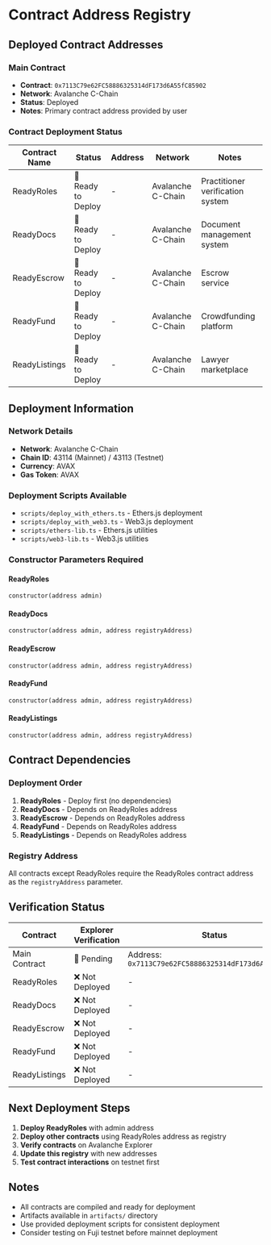 # Contract Address Registry

## Deployed Contract Addresses

### Main Contract
- **Contract**: `0x7113C79e62FC58886325314dF173d6A55fC85902`
- **Network**: Avalanche C-Chain
- **Status**: Deployed
- **Notes**: Primary contract address provided by user

### Contract Deployment Status

| Contract Name | Status | Address | Network | Notes |
|---------------|--------|---------|---------|-------|
| ReadyRoles | 🔄 Ready to Deploy | - | Avalanche C-Chain | Practitioner verification system |
| ReadyDocs | 🔄 Ready to Deploy | - | Avalanche C-Chain | Document management system |
| ReadyEscrow | 🔄 Ready to Deploy | - | Avalanche C-Chain | Escrow service |
| ReadyFund | 🔄 Ready to Deploy | - | Avalanche C-Chain | Crowdfunding platform |
| ReadyListings | 🔄 Ready to Deploy | - | Avalanche C-Chain | Lawyer marketplace |

## Deployment Information

### Network Details
- **Network**: Avalanche C-Chain
- **Chain ID**: 43114 (Mainnet) / 43113 (Testnet)
- **Currency**: AVAX
- **Gas Token**: AVAX

### Deployment Scripts Available
- `scripts/deploy_with_ethers.ts` - Ethers.js deployment
- `scripts/deploy_with_web3.ts` - Web3.js deployment
- `scripts/ethers-lib.ts` - Ethers.js utilities
- `scripts/web3-lib.ts` - Web3.js utilities

### Constructor Parameters Required

#### ReadyRoles
```solidity
constructor(address admin)
```

#### ReadyDocs
```solidity
constructor(address admin, address registryAddress)
```

#### ReadyEscrow
```solidity
constructor(address admin, address registryAddress)
```

#### ReadyFund
```solidity
constructor(address admin, address registryAddress)
```

#### ReadyListings
```solidity
constructor(address admin, address registryAddress)
```

## Contract Dependencies

### Deployment Order
1. **ReadyRoles** - Deploy first (no dependencies)
2. **ReadyDocs** - Depends on ReadyRoles address
3. **ReadyEscrow** - Depends on ReadyRoles address
4. **ReadyFund** - Depends on ReadyRoles address
5. **ReadyListings** - Depends on ReadyRoles address

### Registry Address
All contracts except ReadyRoles require the ReadyRoles contract address as the `registryAddress` parameter.

## Verification Status

| Contract | Explorer Verification | Status |
|----------|----------------------|--------|
| Main Contract | 🔄 Pending | Address: `0x7113C79e62FC58886325314dF173d6A55fC85902` |
| ReadyRoles | ❌ Not Deployed | - |
| ReadyDocs | ❌ Not Deployed | - |
| ReadyEscrow | ❌ Not Deployed | - |
| ReadyFund | ❌ Not Deployed | - |
| ReadyListings | ❌ Not Deployed | - |

## Next Deployment Steps

1. **Deploy ReadyRoles** with admin address
2. **Deploy other contracts** using ReadyRoles address as registry
3. **Verify contracts** on Avalanche Explorer
4. **Update this registry** with new addresses
5. **Test contract interactions** on testnet first

## Notes
- All contracts are compiled and ready for deployment
- Artifacts available in `artifacts/` directory
- Use provided deployment scripts for consistent deployment
- Consider testing on Fuji testnet before mainnet deployment
